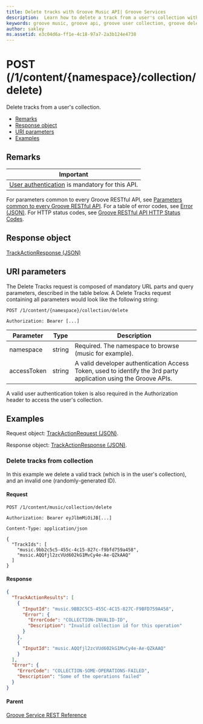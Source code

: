```yaml
---
title: Delete tracks with Groove Music API| Groove Services
description:  Learn how to delete a track from a user's collection with Groove Music APIs.
keywords: groove music, groove api, groove user collection, groove delete track
author: sakley
ms.assetid: e3c04d6a-ff1e-4c18-97a7-2a3b124e4738
---
```


# POST (/1/content/{namespace}/collection/delete)
Delete tracks from a user's collection.

-   [Remarks](#remarks)
-   [Response object](#response-object)
-   [URI parameters](#uri-parameters)
-   [Examples](#examples)

## Remarks

| Important                                                                            |
|------------------------------------------------------------------------------------------|
| [User authentication](../Using-the-Groove-RESTful-services/User-Authentication.md) is mandatory for this API. |

For parameters common to every Groove RESTful API, see [Parameters common to every Groove RESTful API](common-parameters.md). For a table of error codes, see [Error (JSON)](JSON-Error.md). For HTTP status codes, see [Groove RESTful API HTTP Status Codes](http-status-codes.md).

## Response object
[TrackActionResponse (JSON)](JSON-TrackActionResponse.md)

## URI parameters
The Delete Tracks request is composed of mandatory URL parts and query parameters, described in the table below. A Delete Tracks request containing all parameters would look like the following string:

```
POST /1/content/{namespace}/collection/delete

Authorization: Bearer [...]
```

| **Parameter** | **Type** | **Description**                                                                                                                                    |
|---------------|----------|----------------------------------------------------------------------------------------------------------------------------------------------------|
| namespace     | string   | Required. The namespace to browse (music for example).                                                                                                     |
| accessToken   | string   | A valid developer authentication Access Token, used to identify the 3rd party application using the Groove APIs. |

A valid user authentication token is also required in the Authorization header to access the user's collection.

## Examples
Request object: [TrackActionRequest (JSON)](JSON-TrackActionRequest.md).

Response object: [TrackActionResponse (JSON)](JSON-TrackActionResponse.md).

### Delete tracks from collection
In this example we delete a valid track (which is in the user's collection), and an invalid one (randomly-generated ID).

#### Request
```http
POST /1/content/music/collection/delete

Authorization: Bearer eyJlbmMiOiJB[...]

Content-Type: application/json

{
  "TrackIds": [
    "music.9bb2c5c5-455c-4c15-827c-f9bfd759a458",
    "music.AQQfjl2zcVUd602kG1MvCy4e-Ae-QZkAAQ"
  ]
}
```

#### Response
```json
{
  "TrackActionResults": [
    {
      "InputId": "music.9BB2C5C5-455C-4C15-827C-F9BFD759A458",
      "Error": {
        "ErrorCode": "COLLECTION-INVALID-ID",
        "Description": "Invalid collection id for this operation"
      }
    },
    {
      "InputId": "music.AQQfjl2zcVUd602kG1MvCy4e-Ae-QZkAAQ"
    }
  ],
  "Error": {
    "ErrorCode": "COLLECTION-SOME-OPERATIONS-FAILED",
    "Description": "Some of the operations failed"
  }
}
```

#### Parent
[Groove Service REST Reference](overview.md)
